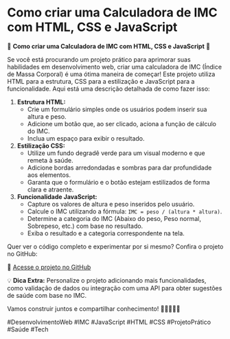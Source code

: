 
</head>
<body>
    <div class="container">
        <h1>Como criar uma Calculadora de IMC com HTML, CSS e JavaScript</h1>
        <p>
            🎯 <strong>Como criar uma Calculadora de IMC com HTML, CSS e JavaScript</strong> 🎯
        </p>
        <p>
            Se você está procurando um projeto prático para aprimorar suas habilidades em desenvolvimento web, criar uma calculadora de IMC (Índice de Massa Corporal) é uma ótima maneira de começar! Este projeto utiliza HTML para a estrutura, CSS para a estilização e JavaScript para a funcionalidade. Aqui está uma descrição detalhada de como fazer isso:
        </p>
        <ol>
            <li>
                <strong>Estrutura HTML:</strong>
                <ul>
                    <li>Crie um formulário simples onde os usuários podem inserir sua altura e peso.</li>
                    <li>Adicione um botão que, ao ser clicado, aciona a função de cálculo do IMC.</li>
                    <li>Inclua um espaço para exibir o resultado.</li>
                </ul>
            </li>
            <li>
                <strong>Estilização CSS:</strong>
                <ul>
                    <li>Utilize um fundo degradê verde para um visual moderno e que remeta à saúde.</li>
                    <li>Adicione bordas arredondadas e sombras para dar profundidade aos elementos.</li>
                    <li>Garanta que o formulário e o botão estejam estilizados de forma clara e atraente.</li>
                </ul>
            </li>
            <li>
                <strong>Funcionalidade JavaScript:</strong>
                <ul>
                    <li>Capture os valores de altura e peso inseridos pelo usuário.</li>
                    <li>Calcule o IMC utilizando a fórmula: <code>IMC = peso / (altura * altura)</code>.</li>
                    <li>Determine a categoria do IMC (Abaixo do peso, Peso normal, Sobrepeso, etc.) com base no resultado.</li>
                    <li>Exiba o resultado e a categoria correspondente na tela.</li>
                </ul>
            </li>
        </ol>
        <p>
            Quer ver o código completo e experimentar por si mesmo? Confira o projeto no GitHub:
        </p>
        <p>
            🔗 <a href="https://github.com/leolemmos" target="_blank">Acesse o projeto no GitHub</a>
        </p>
        <p>
            💡 <strong>Dica Extra:</strong> Personalize o projeto adicionando mais funcionalidades, como validação de dados ou integração com uma API para obter sugestões de saúde com base no IMC.
        </p>
        <p>
            Vamos construir juntos e compartilhar conhecimento! 🚀👨‍💻👩‍💻
        </p>
        <div class="hashtags">
            #DesenvolvimentoWeb #IMC #JavaScript #HTML #CSS #ProjetoPrático #Saúde #Tech
        </div>
    </div>
</body>
